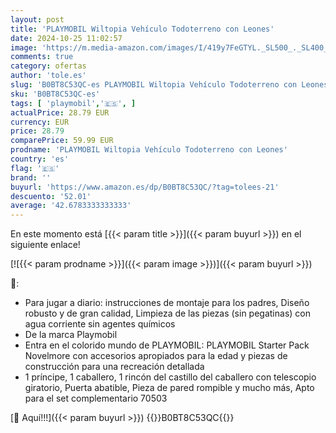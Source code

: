```yaml
---
layout: post
title: 'PLAYMOBIL Wiltopia Vehículo Todoterreno con Leones'
date: 2024-10-25 11:02:57
image: 'https://m.media-amazon.com/images/I/419y7FeGTYL._SL500_._SL400_.jpg'
comments: true
category: ofertas
author: 'tole.es'
slug: 'B0BT8C53QC-es PLAYMOBIL Wiltopia Vehículo Todoterreno con Leones'
sku: 'B0BT8C53QC-es'
tags: [ 'playmobil','🇪🇸', ]
actualPrice: 28.79 EUR
currency: EUR
price: 28.79
comparePrice: 59.99 EUR
prodname: 'PLAYMOBIL Wiltopia Vehículo Todoterreno con Leones'
country: 'es'
flag: '🇪🇸'
brand: ''
buyurl: 'https://www.amazon.es/dp/B0BT8C53QC/?tag=tolees-21'
descuento: '52.01'
average: '42.6783333333333'
---
```


En este momento está [{{< param title >}}]({{< param buyurl >}}) en el siguiente enlace!

[![{{< param prodname >}}]({{< param image >}})]({{< param buyurl >}})

🔎:

- Para jugar a diario: instrucciones de montaje para los padres, Diseño robusto y de gran calidad, Limpieza de las piezas (sin pegatinas) con agua corriente sin agentes químicos
- De la marca Playmobil
- Entra en el colorido mundo de PLAYMOBIL: PLAYMOBIL Starter Pack Novelmore con accesorios apropiados para la edad y piezas de construcción para una recreación detallada
- 1 príncipe, 1 caballero, 1 rincón del castillo del caballero con telescopio giratorio, Puerta abatible, Pieza de pared rompible y mucho más, Apto para el set complementario 70503

[🛒 Aquí!!!]({{< param buyurl >}})
{{<world>}}B0BT8C53QC{{</world>}}
